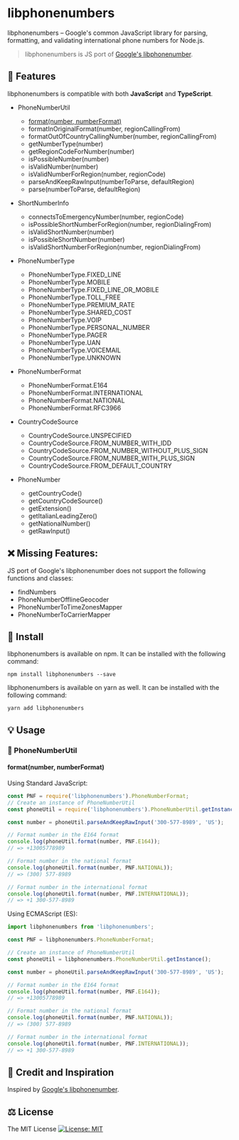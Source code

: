 # libphonenumbers

libphonenumbers – Google's common JavaScript library for parsing, formatting, and validating international phone numbers for Node.js.

> libphonenumbers is JS port of [Google's libphonenumber](https://github.com/google/libphonenumber/tree/master/javascript).

## 🎁 Features

libphonenumbers is compatible with both <strong>JavaScript</strong> and <strong>TypeScript</strong>.

* PhoneNumberUtil
  * [format(number, numberFormat)](#formatnumber-numberformat)
  * formatInOriginalFormat(number, regionCallingFrom)
  * formatOutOfCountryCallingNumber(number, regionCallingFrom)
  * getNumberType(number)
  * getRegionCodeForNumber(number)
  * isPossibleNumber(number)
  * isValidNumber(number)
  * isValidNumberForRegion(number, regionCode)
  * parseAndKeepRawInput(numberToParse, defaultRegion)
  * parse(numberToParse, defaultRegion)

* ShortNumberInfo
  * connectsToEmergencyNumber(number, regionCode)
  * isPossibleShortNumberForRegion(number, regionDialingFrom)
  * isValidShortNumber(number)
  * isPossibleShortNumber(number)
  * isValidShortNumberForRegion(number, regionDialingFrom)

* PhoneNumberType
  * PhoneNumberType.FIXED_LINE
  * PhoneNumberType.MOBILE
  * PhoneNumberType.FIXED_LINE_OR_MOBILE
  * PhoneNumberType.TOLL_FREE
  * PhoneNumberType.PREMIUM_RATE
  * PhoneNumberType.SHARED_COST
  * PhoneNumberType.VOIP
  * PhoneNumberType.PERSONAL_NUMBER
  * PhoneNumberType.PAGER
  * PhoneNumberType.UAN
  * PhoneNumberType.VOICEMAIL
  * PhoneNumberType.UNKNOWN

* PhoneNumberFormat
  * PhoneNumberFormat.E164
  * PhoneNumberFormat.INTERNATIONAL
  * PhoneNumberFormat.NATIONAL
  * PhoneNumberFormat.RFC3966

* CountryCodeSource
  * CountryCodeSource.UNSPECIFIED
  * CountryCodeSource.FROM_NUMBER_WITH_IDD
  * CountryCodeSource.FROM_NUMBER_WITHOUT_PLUS_SIGN
  * CountryCodeSource.FROM_NUMBER_WITH_PLUS_SIGN
  * CountryCodeSource.FROM_DEFAULT_COUNTRY

* PhoneNumber
  * getCountryCode()
  * getCountryCodeSource()
  * getExtension()
  * getItalianLeadingZero()
  * getNationalNumber()
  * getRawInput()

## ❌ Missing Features:

JS port of Google's libphonenumber does not support the following functions and classes:

* findNumbers
* PhoneNumberOfflineGeocoder
* PhoneNumberToTimeZonesMapper
* PhoneNumberToCarrierMapper

## 🔧 Install

libphonenumbers is available on npm. It can be installed with the following command:

```
npm install libphonenumbers --save
```

libphonenumbers is available on yarn as well. It can be installed with the following command:

```
yarn add libphonenumbers
```

## 💡 Usage

### 🎀 PhoneNumberUtil

#### format(number, numberFormat)

Using Standard JavaScript:

```js
const PNF = require('libphonenumbers').PhoneNumberFormat;
// Create an instance of PhoneNumberUtil
const phoneUtil = require('libphonenumbers').PhoneNumberUtil.getInstance(); 

const number = phoneUtil.parseAndKeepRawInput('300-577-8989', 'US');

// Format number in the E164 format
console.log(phoneUtil.format(number, PNF.E164));
// => +13005778989

// Format number in the national format
console.log(phoneUtil.format(number, PNF.NATIONAL));
// => (300) 577-8989

// Format number in the international format
console.log(phoneUtil.format(number, PNF.INTERNATIONAL));
// => +1 300-577-8989
```

Using ECMAScript (ES):

```js
import libphonenumbers from 'libphonenumbers';

const PNF = libphonenumbers.PhoneNumberFormat;

// Create an instance of PhoneNumberUtil
const phoneUtil = libphonenumbers.PhoneNumberUtil.getInstance();

const number = phoneUtil.parseAndKeepRawInput('300-577-8989', 'US');

// Format number in the E164 format
console.log(phoneUtil.format(number, PNF.E164));
// => +13005778989

// Format number in the national format
console.log(phoneUtil.format(number, PNF.NATIONAL));
// => (300) 577-8989

// Format number in the international format
console.log(phoneUtil.format(number, PNF.INTERNATIONAL));
// => +1 300-577-8989
```

## 🦄 Credit and Inspiration

Inspired by [Google's libphonenumber](https://github.com/google/libphonenumber).

## ⚖️ License

The MIT License [![License: MIT](https://img.shields.io/badge/License-MIT-yellow.svg)](https://opensource.org/licenses/MIT)
